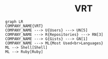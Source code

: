 <h1 align="center">VRT</h1>

```mermaid
graph LR
COMPANY_NAME{VRT}
COMPANY_NAME ---> U{Users} ---> UN[5]
COMPANY_NAME ---> R{Repositories} ---> RN[3]
COMPANY_NAME ---> G{Gists} ---> GN[1]
COMPANY_NAME ---> ML{Most Used<br>Languages}
ML --> Shell[Shell]
ML --> Ruby[Ruby]
```
